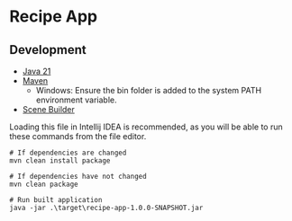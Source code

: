 # Recipe App

## Development

* [Java 21](https://adoptium.net/)
* [Maven](https://maven.apache.org/download.cgi)
  * Windows: Ensure the bin folder is added to the system PATH environment variable.
* [Scene Builder](https://gluonhq.com/products/scene-builder/)

Loading this file in Intellij IDEA is recommended, as you will be able
to run these commands from the file editor.

```shell
# If dependencies are changed
mvn clean install package
```

```shell
# If dependencies have not changed
mvn clean package
```

```shell
# Run built application
java -jar .\target\recipe-app-1.0.0-SNAPSHOT.jar
```